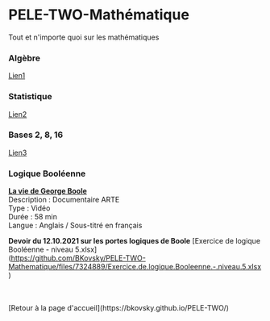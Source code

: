 # PELE-TWO-Mathématique
Tout et n'importe quoi sur les mathématiques

### Algèbre
[Lien1](url)

### Statistique
[Lien2](url)

### Bases 2, 8, 16
[Lien3](url)

### Logique Booléenne
[<b>La vie de George Boole</b>](https://www.youtube.com/watch?v=68RG57jOF0c)<br>
Description : Documentaire ARTE<br>
Type : Vidéo<br>
Durée : 58 min<br>
Langue : Anglais / Sous-titré en français<br>

<b>Devoir du 12.10.2021 sur les portes logiques de Boole</b>
[Exercice de logique Booléenne - niveau 5.xlsx]<br>
(https://github.com/BKovsky/PELE-TWO-Mathematique/files/7324889/Exercice.de.logique.Booleenne.-.niveau.5.xlsx)

<br>
<br>
[Retour à la page d'accueil](https://bkovsky.github.io/PELE-TWO/)
